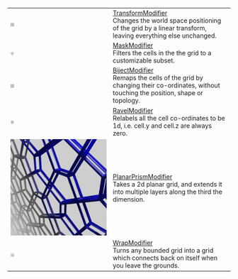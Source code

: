 <table>
<tr>
    <td><a href="../../images/grids/transform_square.svg"><img class="grid-thumb" src="../../images/grids/transform_square.svg" /></img></td>
    <td><a href="../modifiers/transformmodifier.md">TransformModifier</a><br/>Changes the world space positioning of the grid by a linear transform, leaving everything else unchanged.</td>
</tr>
<tr>
    <td><a href="../../images/grids/mask_square.svg"><img class="grid-thumb" src="../../images/grids/mask_square.svg" /></img></td>
    <td><a href="../modifiers/maskmodifier.md">MaskModifier</a><br/>Filters the cells in the the grid to a customizable subset.</td>
</tr>
<tr>
    <td><a href="../../images/grids/biject_square.svg"><img class="grid-thumb" src="../../images/grids/biject_square.svg" /></img></td>
    <td><a href="../modifiers/bijectmodifier.md">BijectModifier</a><br/>Remaps the cells of the grid by changing their co-ordinates, without touching the position, shape or topology.</td>
</tr>
<tr>
    <td><a href="../../images/grids/ravel_square.svg"><img class="grid-thumb" src="../../images/grids/ravel_square.svg" /></img></td>
    <td><a href="../modifiers/ravelmodifier.md">RavelModifier</a><br/>Relabels all the cell co-ordinates to be 1d, i.e. cell.y and cell.z are always zero.</td>
</tr>
<tr>
    <td><a href="../../images/grids/planarprismmodifier.png"><img class="grid-thumb" src="../../images/grids/planarprismmodifier.png" /></img></td>
    <td><a href="../modifiers/planarprismmodifier.md">PlanarPrismModifier</a><br/>Takes a 2d planar grid, and extends it into multiple layers along the third the dimension.</td>
</tr>
<tr>
    <td><a href="../../images/grids/wrap_square_fake.svg"><img class="grid-thumb" src="../../images/grids/wrap_square_fake.svg" /></img></td>
    <td><a href="../modifiers/wrapmodifier.md">WrapModifier</a><br/>Turns any bounded grid into a grid which connects back on itself when you leave the grounds. </td>
</tr>
</table>